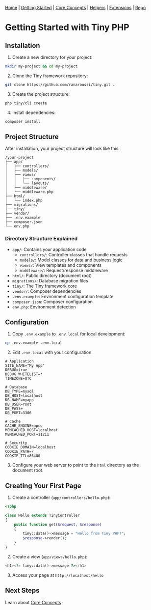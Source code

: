 [Home](../readme.md) | [Getting Started](../getting-started) | [Core Concepts](../core-concepts) | [Helpers](../helpers) | [Extensions](../extensions) | [Repo](https://github.com/ranaroussi/tiny)

# Getting Started with Tiny PHP

## Installation

1. Create a new directory for your project:

```bash
mkdir my-project && cd my-project
```

2. Clone the Tiny framework repository:

```bash
git clone https://github.com/ranaroussi/tiny.git .
```

3. Create the project structure:

```bash
php tiny/cli create
```

4. Install dependencies:

```bash
composer install
```

## Project Structure

After installation, your project structure will look like this:

```
/your-project
├── app/
│   ├── controllers/
│   ├── models/
│   ├── views/
│   │   ├── components/
│   │   └── layouts/
│   └── middleware/
│   └── middleware.php
├── html/
│   └── index.php
├── migrations/
├── tiny/
├── vendor/
├── .env.example
├── composer.json
└── env.php
```

### Directory Structure Explained

- `app/`: Contains your application code
  - `controllers/`: Controller classes that handle requests
  - `models/`: Model classes for data and business logic
  - `views/`: View templates and components
  - `middleware/`: Request/response middleware
- `html/`: Public directory (document root)
- `migrations/`: Database migration files
- `tiny/`: The Tiny framework core
- `vendor/`: Composer dependencies
- `.env.example`: Environment configuration template
- `composer.json`: Composer configuration
- `env.php`: Environment detection

## Configuration

1. Copy `.env.example` to `.env.local` for local development:

```bash
cp .env.example .env.local
```

2. Edit `.env.local` with your configuration:

```env
# Application
SITE_NAME="My App"
DEBUG=true
DEBUG_WHITELIST=*
TIMEZONE=UTC

# Database
DB_TYPE=mysql
DB_HOST=localhost
DB_NAME=myapp
DB_USER=root
DB_PASS=
DB_PORT=3306

# Cache
CACHE_ENGINE=apcu
MEMCACHED_HOST=localhost
MEMCACHED_PORT=11211

# Security
COOKIE_DOMAIN=localhost
COOKIE_PATH=/
COOKIE_TTL=86400
```

3. Configure your web server to point to the `html` directory as the document root.

## Creating Your First Page

1. Create a controller (`app/controllers/hello.php`):

```php
<?php

class Hello extends TinyController
{
    public function get($request, $response)
    {
        tiny::data()->message = "Hello from Tiny PHP!";
        $response->render();
    }
}
```

2. Create a view (`app/views/hello.php`):

```php
<h1><?= tiny::data()->message ?></h1>
```

3. Access your page at `http://localhost/hello`

## Next Steps

Learn about [Core Concepts](../core-concepts)
